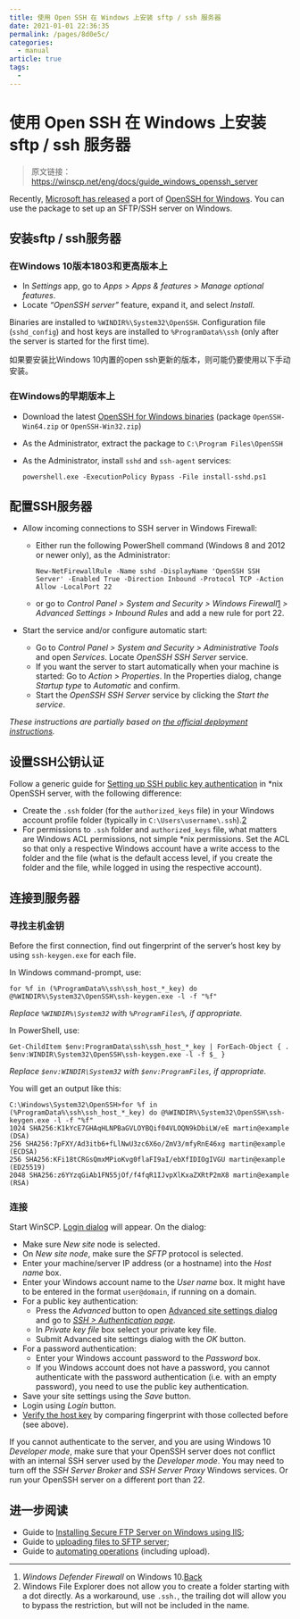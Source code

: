 ```yaml
---
title: 使用 Open SSH 在 Windows 上安装 sftp / ssh 服务器
date: 2021-01-01 22:36:35
permalink: /pages/8d0e5c/
categories: 
  - manual
article: true
tags: 
  - 
---
```

# 使用 Open SSH 在 Windows 上安装 sftp / ssh 服务器

> 原文链接：https://winscp.net/eng/docs/guide_windows_openssh_server

Recently, [Microsoft has released](https://devblogs.microsoft.com/powershell/openssh-for-windows-update/) a port of [OpenSSH for Windows](https://github.com/PowerShell/Win32-OpenSSH). You can use the package to set up an SFTP/SSH server on Windows.

## 安装sftp / ssh服务器

### 在Windows 10版本1803和更高版本上

- In *Settings* app, go to *Apps > Apps & features > Manage optional features*.
- Locate *“OpenSSH server”* feature, expand it, and select *Install*.

Binaries are installed to `%WINDIR%\System32\OpenSSH`. Configuration file (`sshd_config`) and host keys are installed to `%ProgramData%\ssh` (only after the server is started for the first time).

如果要安装比Windows 10内置的open ssh更新的版本，则可能仍要使用以下手动安装。

### 在Windows的早期版本上

- Download the latest [OpenSSH for Windows binaries](https://github.com/PowerShell/Win32-OpenSSH/releases) (package `OpenSSH-Win64.zip` or `OpenSSH-Win32.zip`)  

- As the Administrator, extract the package to `C:\Program Files\OpenSSH`

- As the Administrator, install `sshd` and `ssh-agent` services: 

  ```
  powershell.exe -ExecutionPolicy Bypass -File install-sshd.ps1
  ```

## 配置SSH服务器

- Allow incoming connections to SSH server in Windows Firewall:        

  - Either run the following PowerShell command (Windows 8 and 2012 or newer only),   as the Administrator: 

    ```
    New-NetFirewallRule -Name sshd -DisplayName 'OpenSSH SSH Server' -Enabled True -Direction Inbound -Protocol TCP -Action Allow -LocalPort 22
    ```

  - or go to *Control Panel > System and Security > Windows Firewall*[1](https://winscp.net/eng/docs/guide_windows_openssh_server#fn1) *> Advanced Settings > Inbound Rules* and add a new rule for port 22. 

- Start the service and/or configure automatic start:        

  - Go to *Control Panel > System and Security > Administrative Tools* and open *Services*. Locate *OpenSSH SSH Server* service. 
  - If you want the server to start automatically when your machine is started: Go to *Action > Properties*. In the Properties dialog, change *Startup type* to *Automatic* and confirm.
  - Start the *OpenSSH SSH Server* service by clicking the *Start the service*.

*These instructions are partially based on [the official deployment instructions](https://github.com/PowerShell/Win32-OpenSSH/wiki/Install-Win32-OpenSSH).*

## 设置SSH公钥认证

Follow a generic guide for [Setting up SSH public key authentication](https://winscp.net/eng/docs/guide_public_key) in *nix OpenSSH server, with the following difference:

- Create the `.ssh` folder (for the `authorized_keys` file) in your Windows account profile folder (typically in `C:\Users\username\.ssh`).[2](https://winscp.net/eng/docs/guide_windows_openssh_server#fn2) 
- For permissions to `.ssh` folder and `authorized_keys` file, what matters are Windows ACL permissions, not simple *nix permissions. Set the ACL so that only a  respective Windows account have a write access to the folder and the  file (what is the default access level, if you create the folder and the file, while logged in using the respective account).

## 连接到服务器

### 寻找主机金钥

Before the first connection, find out fingerprint of the server’s host key by using  `ssh-keygen.exe` for each file.

In Windows command-prompt, use:

```
for %f in (%ProgramData%\ssh\ssh_host_*_key) do @%WINDIR%\System32\OpenSSH\ssh-keygen.exe -l -f "%f"
```

*Replace `%WINDIR%\System32` with `%ProgramFiles%`, if appropriate.*

In PowerShell, use:

```
Get-ChildItem $env:ProgramData\ssh\ssh_host_*_key | ForEach-Object { . $env:WINDIR\System32\OpenSSH\ssh-keygen.exe -l -f $_ }
```

*Replace `$env:WINDIR\System32` with `$env:ProgramFiles`, if appropriate.*

You will get an output like this:

```
C:\Windows\System32\OpenSSH>for %f in (%ProgramData%\ssh\ssh_host_*_key) do @%WINDIR%\System32\OpenSSH\ssh-keygen.exe -l -f "%f"
1024 SHA256:K1kYcE7GHAqHLNPBaGVLOYBQif04VLOQN9kDbiLW/eE martin@example (DSA)
256 SHA256:7pFXY/Ad3itb6+fLlNwU3zc6X6o/ZmV3/mfyRnE46xg martin@example (ECDSA)
256 SHA256:KFi18tCRGsQmxMPioKvg0flaFI9aI/ebXfIDIOgIVGU martin@example (ED25519)
2048 SHA256:z6YYzqGiAb1FN55jOf/f4fqR1IJvpXlKxaZXRtP2mX8 martin@example (RSA)
```

### 连接

Start WinSCP. [Login dialog](https://winscp.net/eng/docs/ui_login) will appear. On the dialog: 

- Make sure *New site* node is selected.
- On *New site node*, make sure the *SFTP* protocol is selected.
- Enter your machine/server IP address (or a hostname) into the *Host name* box.
- Enter your Windows account name to the *User name* box. It might have to be entered in the format `user@domain`, if running on a domain.
- For a public key authentication:        
  - Press the *Advanced* button to open [Advanced site settings dialog](https://winscp.net/eng/docs/ui_login_advanced) and go to *[SSH > Authentication page](https://winscp.net/eng/docs/ui_login_authentication)*.
  - In *Private key file* box select your private key file.
  - Submit Advanced site settings dialog with the *OK* button.
- For a password authentication:        
  - Enter your Windows account password to the *Password* box.
  - If you Windows account does not have a password, you  cannot authenticate with the password authentication (i.e. with an empty password), you need to use the public key authentication.
- Save your site settings using the *Save* button.
- Login using *Login* button.
- [Verify the host key](https://winscp.net/eng/docs/ssh_verifying_the_host_key) by comparing fingerprint with those collected before (see above).

If you cannot authenticate to the server, and you are using Windows 10 *Developer mode*, make sure that your OpenSSH server does not conflict with an internal SSH server used by the *Developer mode*. You may need to turn off the *SSH Server Broker* and *SSH Server Proxy* Windows services. Or run your OpenSSH server on a different port than 22.

## 进一步阅读

- Guide to [Installing Secure FTP Server on Windows using IIS](https://winscp.net/eng/docs/guide_windows_ftps_server);
- Guide to [uploading files to SFTP server](https://winscp.net/eng/docs/guide_upload);
- Guide to [automating operations](https://winscp.net/eng/docs/guide_automation) (including upload).

---

1. *Windows Defender Firewall* on Windows 10.[Back](https://winscp.net/eng/docs/guide_windows_openssh_server#fnt1)
2. Windows File Explorer does not allow you to create a folder starting with a dot directly. As a workaround, use `.ssh.`, the trailing dot will allow you to bypass the restriction, but will not be included in the name.